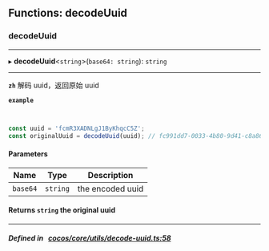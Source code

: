 ## Functions: decodeUuid

### decodeUuid


___
▸ **decodeUuid**<`string`\>(`base64: string`): `string`
___



**`zh`** 
解码 uuid，返回原始 uuid





**`example`**

```ts


const uuid = 'fcmR3XADNLgJ1ByKhqcC5Z';
const originalUuid = decodeUuid(uuid); // fc991dd7-0033-4b80-9d41-c8a86a702e59


```



#### Parameters

| Name | Type | Description |
| :------: | :------: | :------: |
| `base64` | `string` | the encoded uuid  |


#### Returns `string` the original uuid

___


##### Defined in &nbsp;   [cocos/core/utils/decode-uuid.ts:58](https://github.com/cocos-creator/engine/blob/c7bf6b8a9/cocos/core/utils/decode-uuid.ts#L58)&nbsp;
